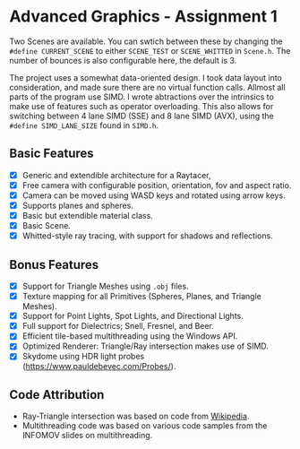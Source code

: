 # Advanced Graphics - Assignment 1

Two Scenes are available. You can swtich between these by changing the `#define CURRENT_SCENE` to either `SCENE_TEST` or `SCENE_WHITTED` in `Scene.h`. The number of bounces is also configurable here, the default is 3.

The project uses a somewhat data-oriented design. I took data layout into consideration, and made sure there are no virtual function calls. Allmost all parts of the program use SIMD. I wrote abtractions over the intrinsics to make use of features such as operator overloading. This also allows for switching between 4 lane SIMD (SSE) and 8 lane SIMD (AVX), using the `#define SIMD_LANE_SIZE` found in `SIMD.h`.

## Basic Features
- [x] Generic and extendible architecture for a Raytacer,
- [x] Free camera with configurable position, orientation, fov and aspect ratio.
- [x] Camera can be moved using WASD keys and rotated using arrow keys.
- [x] Supports planes and spheres.
- [x] Basic but extendible material class.
- [x] Basic Scene.
- [x] Whitted-style ray tracing, with support for shadows and reflections.

## Bonus Features
- [x] Support for Triangle Meshes using `.obj` files.
- [x] Texture mapping for all Primitives (Spheres, Planes, and Triangle Meshes).
- [x] Support for Point Lights, Spot Lights, and Directional Lights.
- [x] Full support for Dielectrics; Snell, Fresnel, and Beer.
- [x] Efficient tile-based multithreading using the Windows API.
- [x] Optimized Renderer: Triangle/Ray intersection makes use of SIMD.
- [x] Skydome using HDR light probes (https://www.pauldebevec.com/Probes/).

## Code Attribution
- Ray-Triangle intersection was based on code from [Wikipedia](https://en.wikipedia.org/wiki/M%C3%B6ller%E2%80%93Trumbore_intersection_algorithm). 
- Multithreading code was based on various code samples from the INFOMOV slides on multithreading.
